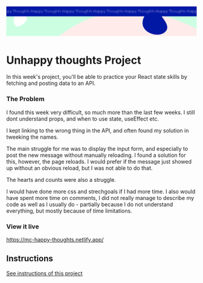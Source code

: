 <h1 align="center">
  <a href="">
    <img src="/src/assets/happy-thoughts.svg" alt="Project Banner Image">
  </a>
</h1>

# Unhappy thoughts Project

In this week's project, you'll be able to practice your React state skills by fetching and posting data to an API.

### The Problem

I found this week very difficult, so much more than the last few weeks. I still dont understand props, and when to use state, useEffect etc. 

I kept linking to the wrong thing in the API, and often found my solution in tweeking the names.

The main struggle for me was to display the input form, and especially to post the new message without manually reloading. I found a solution for this, however, the page reloads. I would prefer if the message just showed up without an obvious reload, but I was not able to do that. 

The hearts and counts were also a struggle.

I would have done more css and strechgoals if I had more time. I also would have spent more time on comments, I did not really manage to describe my code as well as I usually do - partially because I do not understand everything, but mostly because of time limitations.

### View it live

https://mc-happy-thoughts.netlify.app/

## Instructions

<a href="instructions.md">
   See instructions of this project
  </a>
